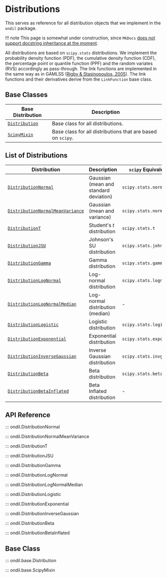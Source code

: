 # Distributions

This serves as reference for all distribution objects that we implement in the `ondil` package. 

!!! note 
    This page is somewhat under construction, since `MkDocs` [does not support docstring inheritance at the moment](https://github.com/mkdocstrings/mkdocstrings/issues/78).

All distributions are based on `scipy.stats` distributions. We implement the probability density function (PDF), the cumulative density function (CDF), the percentage point or quantile function (PPF) and the random variates (RVS) accordingly as pass-through. The link functions are implemented in the same way as in GAMLSS ([Rigby & Stasinopoulos, 2005](https://academic.oup.com/jrsssc/article-abstract/54/3/507/7113027)). The link functions and their derivatives derive from the `LinkFunction` base class.


## Base Classes

| Base Distribution                          | Description                                                 |
| ------------------------------------------ | ----------------------------------------------------------- |
| [`Distribution`](#ondil.base.Distribution) | Base class for all distributions.                           |
| [`ScipyMixin`](#ondil.base.ScipyMixin)     | Base class for all distributions that are based on `scipy`. |


## List of Distributions

| Distribution                                                              | Description                            | `scipy` Equivalent      |
| ------------------------------------------------------------------------- | -------------------------------------- | ----------------------- |
| [`DistributionNormal`](#ondil.DistributionNormal)                         | Gaussian (mean and standard deviation) | `scipy.stats.norm`      |
| [`DistributionNormalMeanVariance`](#ondil.DistributionNormalMeanVariance) | Gaussian (mean and variance)           | `scipy.stats.norm`      |
| [`DistributionT`](#ondil.DistributionT)                                   | Student's $t$ distribution             | `scipy.stats.t`         |
| [`DistributionJSU`](#ondil.DistributionJSU)                               | Johnson's SU distribution              | `scipy.stats.johnsonsu` |
| [`DistributionGamma`](#ondil.DistributionGamma)                           | Gamma distribution                     | `scipy.stats.gamma`     |
| [`DistributionLogNormal`](#ondil.DistributionLogNormal)                   | Log-normal distribution                | `scipy.stats.lognorm`   |
| [`DistributionLogNormalMedian`](#ondil.DistributionLogNormalMedian)       | Log-normal distribution (median)       | -                       |
| [`DistributionLogistic`](#ondil.DistributionLogistic)                     | Logistic distribution                  | `scipy.stats.logistic`  |
| [`DistributionExponential`](#ondil.DistributionExponential)               | Exponential distribution               | `scipy.stats.expon`     |
| [`DistributionInverseGaussian`](#ondil.DistributionInverseGaussian)       | Inverse Gaussian distribution          | `scipy.stats.invgauss`  |
| [`DistributionBeta`](#ondil.DistributionBeta)                             | Beta distribution                      | `scipy.stats.beta`      |
| [`DistributionBetaInflated`](#ondil.DistributionBetaInflated)             | Beta Inflated distribution             | -                       |

## API Reference

::: ondil.DistributionNormal

::: ondil.DistributionNormalMeanVariance

::: ondil.DistributionT

::: ondil.DistributionJSU

::: ondil.DistributionGamma

::: ondil.DistributionLogNormal

::: ondil.DistributionLogNormalMedian

::: ondil.DistributionLogistic

::: ondil.DistributionExponential

::: ondil.DistributionInverseGaussian

::: ondil.DistributionBeta

::: ondil.DistributionBetaInflated

## Base Class

::: ondil.base.Distribution

::: ondil.base.ScipyMixin